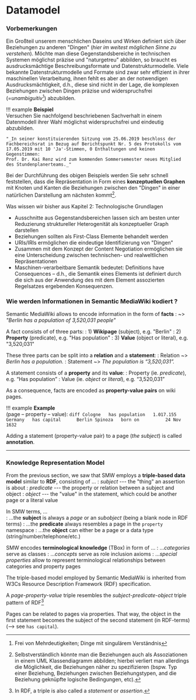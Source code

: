# Datamodel


### Vorbemerkungen

Ein Großteil unserem menschlichen Daseins und Wirken definiert sich über Beziehungen zu anderen "Dingen" (_hier im weitest möglichen Sinne zu verstehen_). 
Möchte man diese Gegenstandsbereiche in technischen Systemen möglichst präzise und "naturgetreu" abbilden, so braucht es ausdrucksmächtige Beschreibungsformate und Datenstrukturmodelle.
Viele bekannte Datenstrukturmodelle und Formate sind zwar sehr effizient in ihrer maschinellen Verarbeitung, ihnen fehlt es aber an der notwendigen Ausdrucksmächtigkeit, d.h., diese sind nicht in der Lage, die komplexen Beziehungen zwischen Dingen präzise und widerspruchsfrei (=*unambiguitiv*[^1]) abzubilden.

[^1]: Frei von Mehrdeutigkeiten; Dinge mit singulärem Verständnis

!!! example
    **Beispiel**  
    Versuchen Sie nachfolgend beschriebenen Sachverhalt in einem Datenmodell ihrer Wahl möglichst widerspruchsfrei und eindeutig abzubilden.
    
    "_In seiner konstituierenden Sitzung vom 25.06.2019 beschloss der Fachbereichsrat in Bezug auf Berichtspunkt Nr. 5 des Protokolls vom 17.05.2019 mit 10 'Ja'-Stimmen, 0 Enthaltungen und keinen Gegenstimmen:  
    Prof. Dr. Kai Renz wird zum kommenden Sommersemester neues Mitglied des Stundenplanerteams._"

Bei der Durchführung des obigen Beispiels werden Sie sehr schnell feststellen, dass die Repräsentation in Form eines **konzeptuellen Graphen** mit Knoten und Kanten die Beziehungen zwischen den "Dingen" in einer natürlichen Darstellung am nächsten kommt[^2].

[^2]: Selbstverständlich könnte man die Beziehungen auch als Assoziationen in einem UML Klassendiagramm abbilden; hierbei verliert man allerdings die Möglichkeit, die Beziehungen näher zu spezifizieren (bspw. Typ einer Beziehung, Beziehungen zwischen Beziehungstypen, and die Beziehung geknüpfte logische Bedingungen, etc).

Was wissen wir bisher aus Kapitel 2: Technologische Grundlagen

* Ausschnitte aus Gegenstandsbereichen lassen sich am besten unter Reduzierung struktureller Heterogenität als konzeptueller Graph darstellen
* Beziehungen sollten als First-Class Elemente behandelt werden
* URIs/IRIs ermöglichen die eindeutige Identifizierung von "Dingen"
* Zusammen mit dem Konzept der Content Negotiation ermöglichen sie eine Unterscheidung zwischen technischen- und realweltlichen Repräsentationen
* Maschinen-verarbeitbare Semantik bedeutet: Definitions have Consequences  – d.h., die Semantik eines Elements ist definiert durch die sich aus der Anwendung des mit dem Element assozierten Regelsatzes ergebenden Konsequenzen.

  
### Wie werden Informationen in Semantic MediaWiki kodiert ?

<!-- Informationen in SWM is encoded in form of **property-value pairs** on pages. -->

<!-- TODO: Data in SMW is always encoded as property-value pairs on pages (Categories / Subobjects / concepts / results of #ask queries can also be "data"...) -->

Semantic MediaWiki allows to encode information in the form of **facts**
: ~> _"Berlin has a population of 3,520,031 people"_

A fact consists of of three parts:
: 1) **Wikipage** (subject), e.g. "Berlin"
: 2) **Property** (predicate), e.g. "Has population"
: 3) **Value** (object or literal), e.g. "3,520,031"

These three parts can be split into a **relation** and a **statement**:
: Relation ~> _Berlin has a population._
: Statement ~> _The population is “3,520,031”._

A statement consists of a **property** and its **value**:
: Property (ie. _predicate_), e.g. “Has population” 
: Value (ie. _object_ or _literal_), e.g. “3,520,031”

As a consequence, facts are encoded as **property-value pairs** on wiki pages.

!!! example
    **Example**  
    (page – property – value):
    ``` diff
    Cologne   has population   1.017.155
    Germany   has capital      Berlin
    Spinoza   born on          24 Nov 1632
    ```

<!-- Such property-value pairs are called **facts**. -->

Adding a statement (property-value pair) to a page (_the subject_) is called **annotation**.

---

### Knowledge Representation Model  

From the previous section, we saw that SMW employs a **triple-based data model** similar to **RDF**, consisting of ...
: *subject* --- the "thing" an assertion is about
: *predicate* --- the property or relation between a subject and object
: *object* --- the "value" in the statement, which could be another page or a literal value

In SMW terms, ...  
: ...the **subject** is always a _page_ or an _subobject_ (being a blank node in RDF terms)
: ...the **predicate** always resembles a page in the `property` namespace
: ...the **object** can either be a page or a data type (string/number/telephone/etc.)

SMW encodes **terminological knowledge** (TBox) in form of ...
: ..._categories_ serve as classes
: ...*concepts* serve as role inclusion axioms
: ...*special properties* allow to represent terminological relationships between categories and property pages



The triple-based model employed by Semantic MediaWiki is inherited from W3Cs Resource Description Framework (RDF) specification.

A *page*-*property*-*value* triple resembles the *subject*-*predicate*-*object* triple pattern of RDF[^3]
[^3]: In RDF, a triple is also called a *statement* or *assertion*.


Pages can be related to pages via properties. 
That way, the object in the first statement becomes the subject of the second statement (in RDF-terms) (--> see `has capital`).


